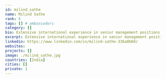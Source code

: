 ```yaml
---
id: milind_sathe
name: Milind Sathe
rank: 5
tags: [] # ambassadors
category: []
bio: Extensive international experience in senior management positions with The Coca-Cola Company in managing operations in diverse emerging markets across continents. Proven track record in building organizational culture, multi-national leadership teams, coaching, mentoring and change management. Passionate about traveling, making friends, experiencing new cultures and cuisines. Ambassador fell in love with Threefold I believe ThreeFold Foundation’s idea holds great promise to empower local communities, develop much needed skills to face the challenges of the impending fourth industrial revolution and make businesses more competitive by making available low cost affordable digital resources.
excerpt: Extensive international experience in senior management positions with The Coca-Cola Company.
linkedin: https://www.linkedin.com/in/milind-sathe-336a0b68/
websites: 
projects: []
image: ./milind_sathe.jpg
countries: [India]
cities: []
private: 1
---
```

